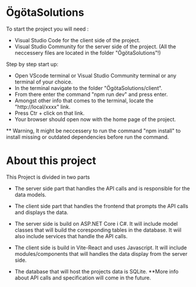 # ÖgötaSolutions
To start the project you will need :
- Visual Studio Code for the client side of the project.
- Visual Studio Community for the server side of the project.
(All the neccessery files are located in the folder "ÖgötaSolutions"!)

Step by step start up:
- Open VScode terminal or Visual Studio Community terminal or any terminal of your choice.
- In the terminal navigate to the folder "ÖgötaSolutions/client".
- From there enter the command "npm run dev" and press enter.
- Amongst other info that comes to the terminal, locate the "http://local/xxxx" link.
- Press Ctr + click on that link.
- Your browser should open now with the home page of the project.
  
** Warning, It might be neccessery to run the command "npm install" to install missing or outdated dependencies before run the command.


# About this project
This Project is divided in two parts
- The server side part that handles the API calls and is responsible for the data models.
- The client side part that handles the frontend that prompts the API calls and displays the data.

- The server side is build on ASP.NET Core i C#. 
  It will include model classes that will build the coresponding tables in the database.
  It wiil also include services that handle the API calls.

- The client side is build in Vite-React and uses Javascript.
  It will include modules/components that will handles the data display from the server side.

- The database that will host the projects data is SQLite.
**More info about API calls and specification will come in the future.
